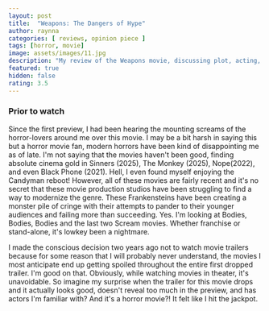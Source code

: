 ```yaml
---
layout: post
title:  "Weapons: The Dangers of Hype"
author: raynna
categories: [ reviews, opinion piece ]
tags: [horror, movie]
image: assets/images/11.jpg
description: "My review of the Weapons movie, discussing plot, acting, and overall narrative."
featured: true
hidden: false
rating: 3.5
---
```


### Prior to watch

Since the first preview, I had been hearing the mounting screams of the horror-lovers around me over this movie. I may be a bit harsh in saying this but a horror movie fan, modern horrors have been kind of disappointing me as of late. I'm not saying that the movies haven't been good, finding absolute cinema gold in Sinners (2025), The Monkey (2025), Nope(2022), and even Black Phone (2021). Hell, I even found myself enjoying the Candyman reboot! However, all of these movies are fairly recent and it's no secret that these movie production studios have been struggling to find a way to modernize the genre. These Frankensteins have been creating a monster pile of cringe with their attempts to pander to their younger audiences and failing more than succeeding. Yes. I'm looking at Bodies, Bodies, Bodies and the last two Scream movies. Whether franchise or stand-alone, it's lowkey been a nightmare. 

I made the conscious decision two years ago not to watch movie trailers because for some reason that I will probably never understand, the movies I most anticipate end up getting spoiled throughout the entire first dropped trailer. I'm good on that. Obviously, while watching movies in theater, it's unavoidable. So imagine my surprise when the trailer for this movie drops and it actually looks good, doesn't reveal too much in the preview, and has actors I'm familiar with? And it's a horror movie?! It felt like I hit the jackpot. 
